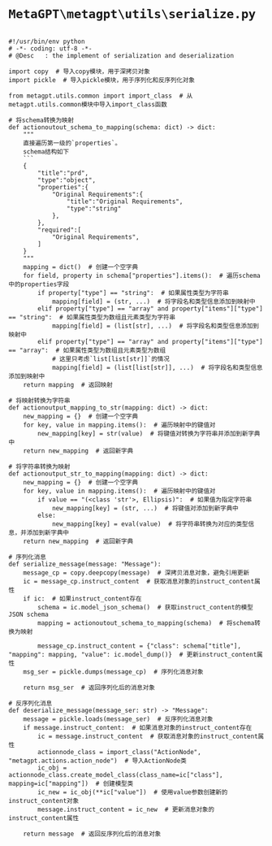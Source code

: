 # `MetaGPT\metagpt\utils\serialize.py`

```

#!/usr/bin/env python
# -*- coding: utf-8 -*-
# @Desc   : the implement of serialization and deserialization

import copy  # 导入copy模块，用于深拷贝对象
import pickle  # 导入pickle模块，用于序列化和反序列化对象

from metagpt.utils.common import import_class  # 从metagpt.utils.common模块中导入import_class函数

# 将schema转换为映射
def actionoutout_schema_to_mapping(schema: dict) -> dict:
    """
    直接遍历第一级的`properties`。
    schema结构如下
    ```
    {
        "title":"prd",
        "type":"object",
        "properties":{
            "Original Requirements":{
                "title":"Original Requirements",
                "type":"string"
            },
        },
        "required":[
            "Original Requirements",
        ]
    }
    """
    mapping = dict()  # 创建一个空字典
    for field, property in schema["properties"].items():  # 遍历schema中的properties字段
        if property["type"] == "string":  # 如果属性类型为字符串
            mapping[field] = (str, ...)  # 将字段名和类型信息添加到映射中
        elif property["type"] == "array" and property["items"]["type"] == "string":  # 如果属性类型为数组且元素类型为字符串
            mapping[field] = (list[str], ...)  # 将字段名和类型信息添加到映射中
        elif property["type"] == "array" and property["items"]["type"] == "array":  # 如果属性类型为数组且元素类型为数组
            # 这里只考虑`list[list[str]]`的情况
            mapping[field] = (list[list[str]], ...)  # 将字段名和类型信息添加到映射中
    return mapping  # 返回映射

# 将映射转换为字符串
def actionoutput_mapping_to_str(mapping: dict) -> dict:
    new_mapping = {}  # 创建一个空字典
    for key, value in mapping.items():  # 遍历映射中的键值对
        new_mapping[key] = str(value)  # 将键值对转换为字符串并添加到新字典中
    return new_mapping  # 返回新字典

# 将字符串转换为映射
def actionoutput_str_to_mapping(mapping: dict) -> dict:
    new_mapping = {}  # 创建一个空字典
    for key, value in mapping.items():  # 遍历映射中的键值对
        if value == "(<class 'str'>, Ellipsis)":  # 如果值为指定字符串
            new_mapping[key] = (str, ...)  # 将键值对添加到新字典中
        else:
            new_mapping[key] = eval(value)  # 将字符串转换为对应的类型信息，并添加到新字典中
    return new_mapping  # 返回新字典

# 序列化消息
def serialize_message(message: "Message"):
    message_cp = copy.deepcopy(message)  # 深拷贝消息对象，避免引用更新
    ic = message_cp.instruct_content  # 获取消息对象的instruct_content属性
    if ic:  # 如果instruct_content存在
        schema = ic.model_json_schema()  # 获取instruct_content的模型JSON schema
        mapping = actionoutout_schema_to_mapping(schema)  # 将schema转换为映射

        message_cp.instruct_content = {"class": schema["title"], "mapping": mapping, "value": ic.model_dump()}  # 更新instruct_content属性
    msg_ser = pickle.dumps(message_cp)  # 序列化消息对象

    return msg_ser  # 返回序列化后的消息对象

# 反序列化消息
def deserialize_message(message_ser: str) -> "Message":
    message = pickle.loads(message_ser)  # 反序列化消息对象
    if message.instruct_content:  # 如果消息对象的instruct_content存在
        ic = message.instruct_content  # 获取消息对象的instruct_content属性
        actionnode_class = import_class("ActionNode", "metagpt.actions.action_node")  # 导入ActionNode类
        ic_obj = actionnode_class.create_model_class(class_name=ic["class"], mapping=ic["mapping"])  # 创建模型类
        ic_new = ic_obj(**ic["value"])  # 使用value参数创建新的instruct_content对象
        message.instruct_content = ic_new  # 更新消息对象的instruct_content属性

    return message  # 返回反序列化后的消息对象

```